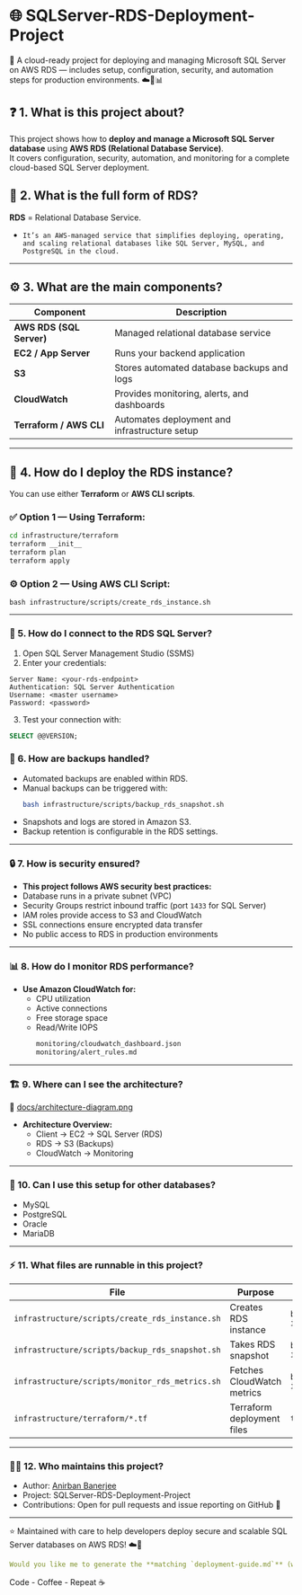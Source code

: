 # 🌐 SQLServer-RDS-Deployment-Project
🚀 A cloud-ready project for deploying and managing Microsoft SQL Server on AWS RDS — includes setup, configuration, security, and automation steps for production environments. ☁️🔐📊

## ❓ 1. What is this project about?
This project shows how to **deploy and manage a Microsoft SQL Server database** using **AWS RDS (Relational Database Service)**.  
It covers configuration, security, automation, and monitoring for a complete cloud-based SQL Server deployment.

## 🧠 2. What is the full form of RDS?
**RDS** = Relational Database Service.
- `It’s an AWS-managed service that simplifies deploying, operating, and scaling relational databases like SQL Server, MySQL, and PostgreSQL in the cloud.` 

---

## ⚙️ 3. What are the main components?
| Component | Description |
|------------|-------------|
| **AWS RDS (SQL Server)** | Managed relational database service |
| **EC2 / App Server** | Runs your backend application |
| **S3** | Stores automated database backups and logs |
| **CloudWatch** | Provides monitoring, alerts, and dashboards |
| **Terraform / AWS CLI** | Automates deployment and infrastructure setup |

---

## 🚀 4. How do I deploy the RDS instance?
You can use either **Terraform** or **AWS CLI scripts**.

### ✅ Option 1 — Using Terraform:
```bash
cd infrastructure/terraform
terraform __init__
terraform plan
terraform apply
```

### ⚙️ Option 2 — Using AWS CLI Script:
```
bash infrastructure/scripts/create_rds_instance.sh
```
---

### 🔗 5. How do I connect to the RDS SQL Server?
1. Open SQL Server Management Studio (SSMS)
2. Enter your credentials:
```pgsql
Server Name: <your-rds-endpoint>
Authentication: SQL Server Authentication
Username: <master username>
Password: <password>
```
3. Test your connection with:
```sql
SELECT @@VERSION;
```
### 💾 6. How are backups handled?
- Automated backups are enabled within RDS.
- Manual backups can be triggered with:
  ```bash
  bash infrastructure/scripts/backup_rds_snapshot.sh
  ```
- Snapshots and logs are stored in Amazon S3.
- Backup retention is configurable in the RDS settings.

---

### 🔒 7. How is security ensured?
* **This project follows AWS security best practices:**
* Database runs in a private subnet (VPC)
* Security Groups restrict inbound traffic (port `1433` for SQL Server)
* IAM roles provide access to S3 and CloudWatch
* SSL connections ensure encrypted data transfer
* No public access to RDS in production environments

---

### 📊 8. How do I monitor RDS performance?
* **Use Amazon CloudWatch for:**
    - CPU utilization
    - Active connections
    - Free storage space
    - Read/Write IOPS
      ```bash
      monitoring/cloudwatch_dashboard.json
      monitoring/alert_rules.md
      ```

---

### 🏗️ 9. Where can I see the architecture?
📁 [docs/architecture-diagram.png](https://github.com/anirbanbanerjee07/SQLServer-RDS-Deployment-Project/blob/main/docs/architecture-diagram.png)
* **Architecture Overview:**
  - Client → EC2 → SQL Server (RDS)
  - RDS → S3 (Backups)
  - CloudWatch → Monitoring

---

### 🧩 10. Can I use this setup for other databases?
- MySQL
- PostgreSQL
- Oracle
- MariaDB

---

### ⚡ 11. What files are runnable in this project?
| File                                            | Purpose                    | How to Run                                           |
| ----------------------------------------------- | -------------------------- | ---------------------------------------------------- |
| `infrastructure/scripts/create_rds_instance.sh` | Creates RDS instance       | `bash infrastructure/scripts/create_rds_instance.sh` |
| `infrastructure/scripts/backup_rds_snapshot.sh` | Takes RDS snapshot         | `bash infrastructure/scripts/backup_rds_snapshot.sh` |
| `infrastructure/scripts/monitor_rds_metrics.sh` | Fetches CloudWatch metrics | `bash infrastructure/scripts/monitor_rds_metrics.sh` |
| `infrastructure/terraform/*.tf`                 | Terraform deployment files | `terraform apply`                                    |

---

### 👨‍💻 12. Who maintains this project?
- Author: [Anirban Banerjee](https://github.com/anirbanbanerjee07)
- Project: SQLServer-RDS-Deployment-Project
- Contributions: Open for pull requests and issue reporting on GitHub 💬

---

⭐ Maintained with care to help developers deploy secure and scalable SQL Server databases on AWS RDS! ☁️🔐
```yaml
Would you like me to generate the **matching `deployment-guide.md`** (with Terraform + AWS CLI step-by-step setup and example outputs) next so your `docs/` folder feels complete?
```

Code - Coffee - Repeat ☕
